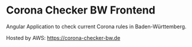 # Corona Checker BW Frontend

Angular Application to check current Corona rules in Baden-Württemberg.

Hosted by AWS: https://corona-checker-bw.de
